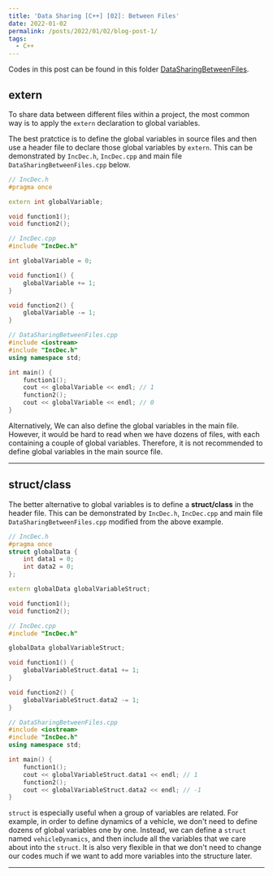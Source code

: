 ```yaml
---
title: 'Data Sharing [C++] [02]: Between Files'
date: 2022-01-02
permalink: /posts/2022/01/02/blog-post-1/
tags:
  - C++
---
```


Codes in this post can be found in this folder [DataSharingBetweenFiles](https://github.com/c-huang-tty/c-huang-tty.github.io/tree/master/code/cpp/DataSharing/DataSharingBetweenFiles).

## extern
To share data between different files within a project, the most common way is to apply the `extern` declaration to global variables. 

The best pratctice is to define the global variables in source files and then use a header file to declare those global variables by `extern`. This can be demonstrated by `IncDec.h`, `IncDec.cpp` and main file `DataSharingBetweenFiles.cpp` below.

```cpp
// IncDec.h
#pragma once

extern int globalVariable;

void function1();
void function2();
```
```cpp
// IncDec.cpp
#include "IncDec.h"

int globalVariable = 0;

void function1() {
    globalVariable += 1;
}

void function2() {
    globalVariable -= 1;
}
```
```cpp
// DataSharingBetweenFiles.cpp
#include <iostream>
#include "IncDec.h"
using namespace std;

int main() {
    function1();
    cout << globalVariable << endl; // 1
    function2();
    cout << globalVariable << endl; // 0
}
```

Alternatively, We can also define the global variables in the main file. However, it would be hard to read when we have dozens of files, with each containing a couple of global variables. Therefore, it is not recommended to define global variables in the main source file. 

---
## struct/class
The better alternative to global variables is to define a **struct/class** in the header file. This can be demonstrated by `IncDec.h`, `IncDec.cpp` and main file `DataSharingBetweenFiles.cpp` modified from the above example.

```cpp
// IncDec.h
#pragma once
struct globalData {
    int data1 = 0;
    int data2 = 0;
};

extern globalData globalVariableStruct;

void function1();
void function2();
```
```cpp
// IncDec.cpp
#include "IncDec.h"

globalData globalVariableStruct;

void function1() {
    globalVariableStruct.data1 += 1;
}

void function2() {
    globalVariableStruct.data2 -= 1;
}
```
```cpp
// DataSharingBetweenFiles.cpp
#include <iostream>
#include "IncDec.h"
using namespace std;

int main() {
    function1();
    cout << globalVariableStruct.data1 << endl; // 1
    function2();
    cout << globalVariableStruct.data2 << endl; // -1
}
```

`struct` is especially useful when a group of variables are related. For example, in order to define dynamics of a vehicle, we don't need to define dozens of global variables one by one. Instead, we can define a `struct` named `vehicleDynamics`, and then include all the variables that we care about into the `struct`. It is also very flexible in that we don't need to change our codes much if we want to add more variables into the structure later.

---
